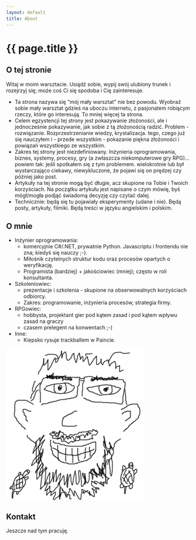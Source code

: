 ```yaml
---
layout: default
title: About
---
```


# {{ page.title }}

## O tej stronie

Witaj w moim warsztacie. Usiądź sobie, wypij swój ulubiony trunek i rozejrzyj się; może coś Ci się spodoba i Cię zainteresuje.

* Ta strona nazywa się "mój mały warsztat" nie bez powodu. Wyobraź sobie mały warsztat gdzieś na uboczu internetu, z pasjonatem robiącym rzeczy, które go interesują. To mniej więcej ta strona.
* Celem egzystencji tej strony jest pokazywanie złożoności, ale i jednocześnie pokazywanie, jak sobie z tą złożonością radzić. Problem - rozwiązanie. Rozprzestrzenianie wiedzy, krystalizacja. tego, czego już się nauczyłem i - przede wszystkim - pokazanie piękna złożoności i powiązań wszystkiego ze wszystkim.
* Zakres tej strony jest niezdefiniowany. Inżynieria oprogramowania, biznes, systemy, procesy, gry (a zwłaszcza niekomputerowe gry RPG)... powiem tak: jeśli spotkałem się z tym problemem. wielokrotnie lub był wystarczająco ciekawy, niewykluczone, że pojawi się on prędzej czy później jako post.
* Artykuły na tej stronie mogą być długie, acz skupione na Tobie i Twoich korzyściach. Na początku artykułu jest napisane o czym mówię, byś mógł/mogła podjąć świadomą decyzję czy czytać dalej.
* Technicznie: będą się tu pojawiały eksperymenty (udane i nie). Będą posty, artykuły, filmiki. Będą treści w języku angielskim i polskim.

## O mnie

* Inżynier oprogramowania: 
    * komercyjnie C#/.NET, prywatnie Python. Javascriptu i frontendu nie zna; kiedyś się nauczy ;-).
    * Miłośnik czytelnych struktur kodu oraz procesów opartych o weryfikację. 
    * Programista (bardziej) + jakościowiec (mniej); często w roli konsultanta.
* Szkoleniowiec: 
    * prezentacje i szkolenia - skupione na obserwowalnych korzyściach odbiorcy. 
    * Zakres: programowanie, inżynieria procesów, strategia firmy.
* RPGowiec:
    * hobbysta, projektant gier pod kątem zasad i pod kątem wpływu zasad na graczy
    * czasem prelegent na konwentach ;-)
* Inne:
    * Kiepsko rysuje trackballem w Paincie.

![_Rysunek: kiepsko narysowany przeze mnie autoportret swojej twarzy w paincie. Zawiera dwa kiepsko narysowane żółwie._](/img/about/ljzolw.png)

## Kontakt

Jeszcze nad tym pracuję.
